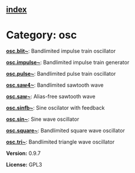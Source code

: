 [index](index.html) 
---

# Category: osc




[**osc.blit\~**](osc.blit~.html): Bandlimited impulse train oscillator 

[**osc.impulse\~**](osc.impulse~.html): Bandlimited impulse train generator 

[**osc.pulse\~**](osc.pulse~.html): Bandlimited pulse train oscillator 

[**osc.saw4\~**](osc.saw4~.html): Bandlimited sawtooth wave 

[**osc.saw\~**](osc.saw~.html): Alias-free sawtooth wave 

[**osc.sinfb\~**](osc.sinfb~.html): Sine oscilator with feedback 

[**osc.sin\~**](osc.sin~.html): Sine wave oscillator 

[**osc.square\~**](osc.square~.html): Bandlimited square wave oscillator 

[**osc.tri\~**](osc.tri~.html): Bandlimited triangle wave oscillator 


**Version:** 0.9.7

**License:** GPL3
